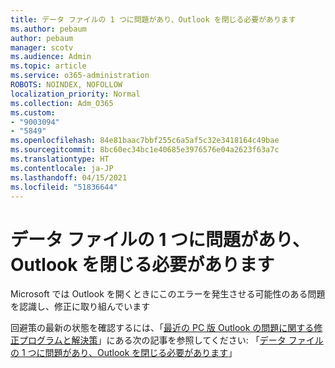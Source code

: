 ```yaml
---
title: データ ファイルの 1 つに問題があり、Outlook を閉じる必要があります
ms.author: pebaum
author: pebaum
manager: scotv
ms.audience: Admin
ms.topic: article
ms.service: o365-administration
ROBOTS: NOINDEX, NOFOLLOW
localization_priority: Normal
ms.collection: Adm_O365
ms.custom:
- "9003094"
- "5849"
ms.openlocfilehash: 84e81baac7bbf255c6a5af5c32e3418164c49bae
ms.sourcegitcommit: 8bc60ec34bc1e40685e3976576e04a2623f63a7c
ms.translationtype: HT
ms.contentlocale: ja-JP
ms.lasthandoff: 04/15/2021
ms.locfileid: "51836644"
---
```

# <a name="something-is-wrong-with-one-of-your-data-files-and-outlook-needs-to-close"></a>データ ファイルの 1 つに問題があり、Outlook を閉じる必要があります

Microsoft では Outlook を開くときにこのエラーを発生させる可能性のある問題を認識し、修正に取り組んでいます

回避策の最新の状態を確認するには、「[最近の PC 版 Outlook の問題に関する修正プログラムと解決策](https://support.microsoft.com/office/ecf61305-f84f-4e13-bb73-95a214ac1230)」にある次の記事を参照してください: 「[データ ファイルの 1 つに問題があり、Outlook を閉じる必要があります](https://support.microsoft.com/office/a3b59934-2446-4f2a-bd25-58f88188b9b2)」
